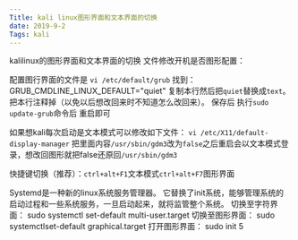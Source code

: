 ```yaml
---
Title: kali linux图形界面和文本界面的切换
date: 2019-9-2
Tags: kali
---
```


kalilinux的图形界面和文本界面的切换
文件修改开机是否图形配置：

配置图行界面的文件是 `vi /etc/default/grub`
找到：GRUB_CMDLINE_LINUX_DEFAULT="quiet"
复制本行然后把`quiet`替换成`text`。
把本行注释掉（以免以后想改回来时不知道怎么改回来）。
保存后 执行`sudo update-grub`命令后 重启即可

如果想kali每次启动是文本模式可以修改如下文件：
`vi /etc/X11/default-display-manager`
把里面内容`/usr/sbin/gdm3`改为`false`之后重启会以文本模式登录，想改回图形就把false还原回`/usr/sbin/gdm3`

快捷键切换（推荐）：`ctrl+alt+F1`文本模式`ctrl+alt+F7`图形界面



Systemd是一种新的linux系统服务管理器。
它替换了init系统，能够管理系统的启动过程和一些系统服务，一旦启动起来，就将监管整个系统。
切换至字符界面：
	sudo systemctl set-default multi-user.target
切换至图形界面：
	sudo systemctlset-default graphical.target
打开图形界面：
sudo init 5